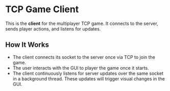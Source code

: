 # TCP Game Client

This is the **client** for the multiplayer TCP game. It connects to the server, sends player actions, and listens for updates.

## How It Works
- The client connects its socket to the server once via TCP to join the game.
- The user interacts with the GUI to player the game once it starts.
- The client continuously listens for server updates over the same socket in a background thread. These updates will trigger visual changes in the GUI.
